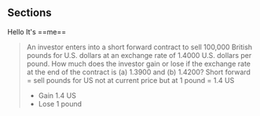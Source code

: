 ## Sections
Hello
It's ==me==


>  An investor enters into a short forward contract to sell 100,000 British pounds for U.S. dollars at an exchange rate of 1.4000 U.S. dollars per pound. How much does the investor gain or lose if the exchange rate at the end of the contract is (a) 1.3900 and (b) 1.4200?
> Short forward = sell pounds for US not at current price but at 1 pound = 1.4 US
> * Gain 1.4 US
> * Lose 1 pound